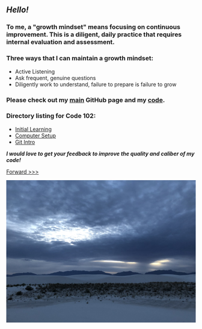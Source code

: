 
## *Hello!*

### To me, a "growth mindset" means focusing on continuous improvement. This is a diligent, daily practice that requires internal evaluation and assessment.
### Three ways that I can maintain a growth mindset:
  - Active Listening
  - Ask frequent, genuine questions
  - Diligently work to understand, failure to prepare is failure to grow

### Please check out my [main](https://skipmcgee.github.io) GitHub page and my [code](https://github.com/skipmcgee).

### Directory listing for Code 102:
  - [Initial Learning](/initial_learning.md)
  - [Computer Setup](/computer_setup.md)
  - [Git Intro](/git_intro.md)
  

***I would love to get your feedback to improve the quality and caliber of my code!***

[Forward >>>](initial_learning.md)

![White Sands, New Mexico](/images/whitesands.jpg)




